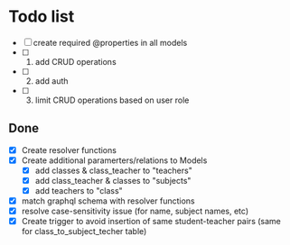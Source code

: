 # Todo list

- [ ] create required @properties in all models
- [ ] 1. add CRUD operations
- [ ] 2. add auth
- [ ] 3. limit CRUD operations based on user role

## Done

- [x] Create resolver functions
- [x] Create additional paramerters/relations to Models
  - [x] add classes & class_teacher to "teachers"
  - [x] add class_teacher & classes to "subjects"
  - [x] add teachers to "class"
- [x] match graphql schema with resolver functions
- [x] resolve case-sensitivity issue (for name, subject names, etc)
- [x] Create trigger to avoid insertion of same student-teacher pairs (same for class_to_subject_techer table)
